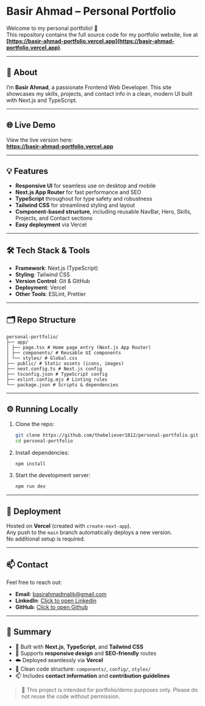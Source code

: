 # Basir Ahmad – Personal Portfolio

Welcome to my personal portfolio! 🚀  
This repository contains the full source code for my portfolio website, live at **[https://basir-ahmad-portfolio.vercel.app](https://basir-ahmad-portfolio.vercel.app)**.

---

## 📖 About

I’m **Basir Ahmad**, a passionate Frontend Web Developer. This site showcases my skills, projects, and contact info in a clean, modern UI built with Next.js and TypeScript.

---

## 🌐 Live Demo

View the live version here:  
**https://basir-ahmad-portfolio.vercel.app**

---

## 💡 Features

- **Responsive UI** for seamless use on desktop and mobile
- **Next.js App Router** for fast performance and SEO
- **TypeScript** throughout for type safety and robustness
- **Tailwind CSS** for streamlined styling and layout
- **Component‑based structure**, including reusable NavBar, Hero, Skills, Projects, and Contact sections
- **Easy deployment** via Vercel

---

## 🛠️ Tech Stack & Tools

- **Framework**: Next.js (TypeScript)
- **Styling**: Tailwind CSS
- **Version Control**: Git & GitHub
- **Deployment**: Vercel
- **Other Tools**: ESLint, Prettier

---

## 🗂️ Repo Structure

```
personal-portfolio/
├── app/
│ ├── page.tsx # Home page entry (Next.js App Router)
│ ├── components/ # Reusable UI components
│ └── styles/ # Global.css
├── public/ # Static assets (icons, images)
├── next.config.ts # Next.js config
├── tsconfig.json # TypeScript config
├── eslint.config.mjs # Linting rules
└── package.json # Scripts & dependencies
```

---

## ⚙️ Running Locally

1. Clone the repo:

   ```bash
   git clone https://github.com/thebeliever1812/personal-portfolio.git
   cd personal-portfolio
   ```

2. Install dependencies:

   ```bash
   npm install
   ```

3. Start the development server:
   ```bash
   npm run dev
   ```

---

## 🚀 Deployment

Hosted on **Vercel** (created with `create-next-app`).  
Any push to the `main` branch automatically deploys a new version.  
No additional setup is required.

---

## 📫 Contact

Feel free to reach out:

- **Email**: basirahmadmalik@gmail.com
- **LinkedIn**: [Click to open Linkedin](https://www.linkedin.com/in/basir-ahmad-1a5851210)
- **GitHub**: [Click to open Github](https://github.com/thebeliever1812)

---

## 📝 Summary

- 🚧 Built with **Next.js**, **TypeScript**, and **Tailwind CSS**
- 📱 Supports **responsive design** and **SEO-friendly** routes
- ☁️ Deployed seamlessly via **Vercel**
- 🧱 Clean code structure: `components/`, `config/`, `styles/`
- 📫 Includes **contact information** and **contribution guidelines**

> 📌 This project is intended for portfolio/demo purposes only. Please do not reuse the code without permission.
